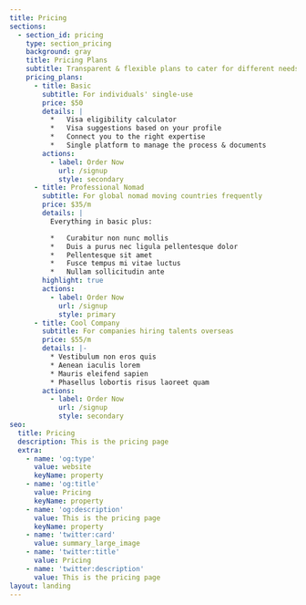 ```yaml
---
title: Pricing
sections:
  - section_id: pricing
    type: section_pricing
    background: gray
    title: Pricing Plans
    subtitle: Transparent & flexible plans to cater for different needs.
    pricing_plans:
      - title: Basic
        subtitle: For individuals' single-use
        price: $50
        details: |
          *   Visa eligibility calculator
          *   Visa suggestions based on your profile
          *   Connect you to the right expertise
          *   Single platform to manage the process & documents
        actions:
          - label: Order Now
            url: /signup
            style: secondary
      - title: Professional Nomad
        subtitle: For global nomad moving countries frequently
        price: $35/m
        details: |
          Everything in basic plus:

          *   Curabitur non nunc mollis
          *   Duis a purus nec ligula pellentesque dolor
          *   Pellentesque sit amet
          *   Fusce tempus mi vitae luctus
          *   Nullam sollicitudin ante
        highlight: true
        actions:
          - label: Order Now
            url: /signup
            style: primary
      - title: Cool Company
        subtitle: For companies hiring talents overseas
        price: $55/m
        details: |-
          * Vestibulum non eros quis
          * Aenean iaculis lorem
          * Mauris eleifend sapien
          * Phasellus lobortis risus laoreet quam
        actions:
          - label: Order Now
            url: /signup
            style: secondary
seo:
  title: Pricing
  description: This is the pricing page
  extra:
    - name: 'og:type'
      value: website
      keyName: property
    - name: 'og:title'
      value: Pricing
      keyName: property
    - name: 'og:description'
      value: This is the pricing page
      keyName: property
    - name: 'twitter:card'
      value: summary_large_image
    - name: 'twitter:title'
      value: Pricing
    - name: 'twitter:description'
      value: This is the pricing page
layout: landing
---
```

